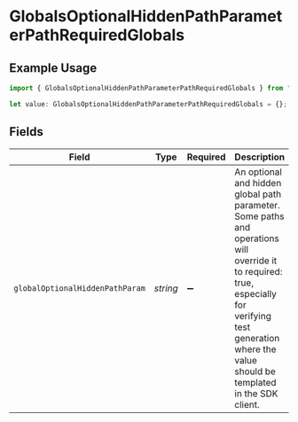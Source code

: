 # GlobalsOptionalHiddenPathParameterPathRequiredGlobals

## Example Usage

```typescript
import { GlobalsOptionalHiddenPathParameterPathRequiredGlobals } from "openapi/sdk/models/operations";

let value: GlobalsOptionalHiddenPathParameterPathRequiredGlobals = {};
```

## Fields

| Field                                                                                                                                                                                                        | Type                                                                                                                                                                                                         | Required                                                                                                                                                                                                     | Description                                                                                                                                                                                                  |
| ------------------------------------------------------------------------------------------------------------------------------------------------------------------------------------------------------------ | ------------------------------------------------------------------------------------------------------------------------------------------------------------------------------------------------------------ | ------------------------------------------------------------------------------------------------------------------------------------------------------------------------------------------------------------ | ------------------------------------------------------------------------------------------------------------------------------------------------------------------------------------------------------------ |
| `globalOptionalHiddenPathParam`                                                                                                                                                                              | *string*                                                                                                                                                                                                     | :heavy_minus_sign:                                                                                                                                                                                           | An optional and hidden global path parameter. Some paths and operations<br/>will override it to required: true, especially for verifying test<br/>generation where the value should be templated in the SDK client.<br/> |